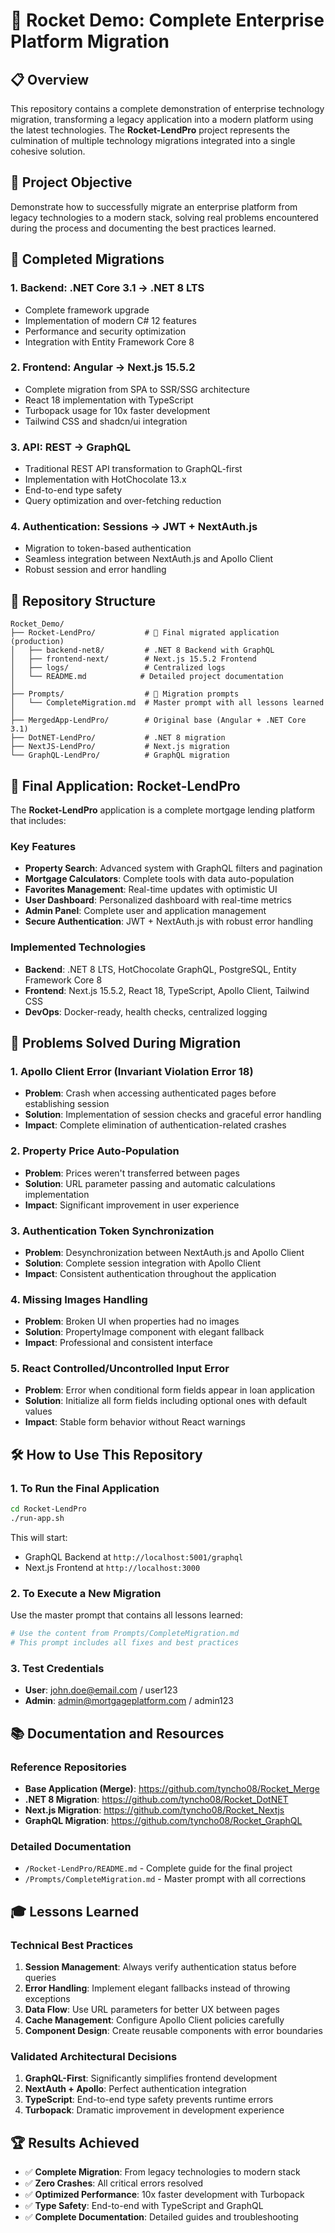 # 🚀 Rocket Demo: Complete Enterprise Platform Migration

## 📋 Overview

This repository contains a complete demonstration of enterprise technology migration, transforming a legacy application into a modern platform using the latest technologies. The **Rocket-LendPro** project represents the culmination of multiple technology migrations integrated into a single cohesive solution.

## 🎯 Project Objective

Demonstrate how to successfully migrate an enterprise platform from legacy technologies to a modern stack, solving real problems encountered during the process and documenting the best practices learned.

## 🔧 Completed Migrations

### 1. **Backend: .NET Core 3.1 → .NET 8 LTS**
- Complete framework upgrade
- Implementation of modern C# 12 features
- Performance and security optimization
- Integration with Entity Framework Core 8

### 2. **Frontend: Angular → Next.js 15.5.2**
- Complete migration from SPA to SSR/SSG architecture
- React 18 implementation with TypeScript
- Turbopack usage for 10x faster development
- Tailwind CSS and shadcn/ui integration

### 3. **API: REST → GraphQL**
- Traditional REST API transformation to GraphQL-first
- Implementation with HotChocolate 13.x
- End-to-end type safety
- Query optimization and over-fetching reduction

### 4. **Authentication: Sessions → JWT + NextAuth.js**
- Migration to token-based authentication
- Seamless integration between NextAuth.js and Apollo Client
- Robust session and error handling

## 📁 Repository Structure

```
Rocket_Demo/
├── Rocket-LendPro/           # 🎯 Final migrated application (production)
│   ├── backend-net8/         # .NET 8 Backend with GraphQL
│   ├── frontend-next/        # Next.js 15.5.2 Frontend
│   ├── logs/                 # Centralized logs
│   └── README.md            # Detailed project documentation
│
├── Prompts/                  # 📝 Migration prompts
│   └── CompleteMigration.md  # Master prompt with all lessons learned
│
├── MergedApp-LendPro/        # Original base (Angular + .NET Core 3.1)
├── DotNET-LendPro/           # .NET 8 migration
├── NextJS-LendPro/           # Next.js migration
└── GraphQL-LendPro/          # GraphQL migration
```

## 🚀 Final Application: Rocket-LendPro

The **Rocket-LendPro** application is a complete mortgage lending platform that includes:

### Key Features
- **Property Search**: Advanced system with GraphQL filters and pagination
- **Mortgage Calculators**: Complete tools with data auto-population
- **Favorites Management**: Real-time updates with optimistic UI
- **User Dashboard**: Personalized dashboard with real-time metrics
- **Admin Panel**: Complete user and application management
- **Secure Authentication**: JWT + NextAuth.js with robust error handling

### Implemented Technologies
- **Backend**: .NET 8 LTS, HotChocolate GraphQL, PostgreSQL, Entity Framework Core 8
- **Frontend**: Next.js 15.5.2, React 18, TypeScript, Apollo Client, Tailwind CSS
- **DevOps**: Docker-ready, health checks, centralized logging

## 🐛 Problems Solved During Migration

### 1. **Apollo Client Error (Invariant Violation Error 18)**
- **Problem**: Crash when accessing authenticated pages before establishing session
- **Solution**: Implementation of session checks and graceful error handling
- **Impact**: Complete elimination of authentication-related crashes

### 2. **Property Price Auto-Population**
- **Problem**: Prices weren't transferred between pages
- **Solution**: URL parameter passing and automatic calculations implementation
- **Impact**: Significant improvement in user experience

### 3. **Authentication Token Synchronization**
- **Problem**: Desynchronization between NextAuth.js and Apollo Client
- **Solution**: Complete session integration with Apollo Client
- **Impact**: Consistent authentication throughout the application

### 4. **Missing Images Handling**
- **Problem**: Broken UI when properties had no images
- **Solution**: PropertyImage component with elegant fallback
- **Impact**: Professional and consistent interface

### 5. **React Controlled/Uncontrolled Input Error**
- **Problem**: Error when conditional form fields appear in loan application
- **Solution**: Initialize all form fields including optional ones with default values
- **Impact**: Stable form behavior without React warnings

## 🛠️ How to Use This Repository

### 1. **To Run the Final Application**
```bash
cd Rocket-LendPro
./run-app.sh
```

This will start:
- GraphQL Backend at `http://localhost:5001/graphql`
- Next.js Frontend at `http://localhost:3000`

### 2. **To Execute a New Migration**
Use the master prompt that contains all lessons learned:
```bash
# Use the content from Prompts/CompleteMigration.md
# This prompt includes all fixes and best practices
```

### 3. **Test Credentials**
- **User**: john.doe@email.com / user123
- **Admin**: admin@mortgageplatform.com / admin123

## 📚 Documentation and Resources

### Reference Repositories
- **Base Application (Merge)**: https://github.com/tyncho08/Rocket_Merge
- **.NET 8 Migration**: https://github.com/tyncho08/Rocket_DotNET
- **Next.js Migration**: https://github.com/tyncho08/Rocket_Nextjs
- **GraphQL Migration**: https://github.com/tyncho08/Rocket_GraphQL

### Detailed Documentation
- `/Rocket-LendPro/README.md` - Complete guide for the final project
- `/Prompts/CompleteMigration.md` - Master prompt with all corrections

## 🎓 Lessons Learned

### Technical Best Practices
1. **Session Management**: Always verify authentication status before queries
2. **Error Handling**: Implement elegant fallbacks instead of throwing exceptions
3. **Data Flow**: Use URL parameters for better UX between pages
4. **Cache Management**: Configure Apollo Client policies carefully
5. **Component Design**: Create reusable components with error boundaries

### Validated Architectural Decisions
1. **GraphQL-First**: Significantly simplifies frontend development
2. **NextAuth + Apollo**: Perfect authentication integration
3. **TypeScript**: End-to-end type safety prevents runtime errors
4. **Turbopack**: Dramatic improvement in development experience

## 🏆 Results Achieved

- ✅ **Complete Migration**: From legacy technologies to modern stack
- ✅ **Zero Crashes**: All critical errors resolved
- ✅ **Optimized Performance**: 10x faster development with Turbopack
- ✅ **Type Safety**: End-to-end with TypeScript and GraphQL
- ✅ **Complete Documentation**: Detailed guides and troubleshooting
